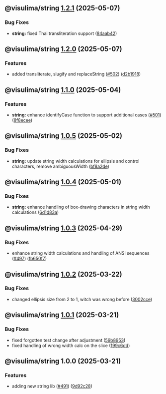 ## @visulima/string [1.2.1](https://github.com/visulima/visulima/compare/@visulima/string@1.2.0...@visulima/string@1.2.1) (2025-05-07)

### Bug Fixes

* **string:** fixed Thai transliteration support ([84aab42](https://github.com/visulima/visulima/commit/84aab427a6248725d71f475bddb45dcbf64d470e))

## @visulima/string [1.2.0](https://github.com/visulima/visulima/compare/@visulima/string@1.1.0...@visulima/string@1.2.0) (2025-05-07)

### Features

* added transliterate, slugify and replaceString ([#502](https://github.com/visulima/visulima/issues/502)) ([d2b1918](https://github.com/visulima/visulima/commit/d2b1918dd9ed87584ed3c05b11aceca581437c89))

## @visulima/string [1.1.0](https://github.com/visulima/visulima/compare/@visulima/string@1.0.5...@visulima/string@1.1.0) (2025-05-04)

### Features

* **string:** enhance identifyCase function to support additional cases ([#501](https://github.com/visulima/visulima/issues/501)) ([8f8ecee](https://github.com/visulima/visulima/commit/8f8eceefef3f4ce332eb702979291a4db010256c))

## @visulima/string [1.0.5](https://github.com/visulima/visulima/compare/@visulima/string@1.0.4...@visulima/string@1.0.5) (2025-05-02)

### Bug Fixes

* **string:** update string width calculations for ellipsis and control characters, remove ambiguousWidth ([bf8a2de](https://github.com/visulima/visulima/commit/bf8a2de06429a229b5bdb17cadd8239243a55e0d))

## @visulima/string [1.0.4](https://github.com/visulima/visulima/compare/@visulima/string@1.0.3...@visulima/string@1.0.4) (2025-05-01)

### Bug Fixes

* **string:** enhance handling of box-drawing characters in string width calculations ([6d1d83a](https://github.com/visulima/visulima/commit/6d1d83a6823d90f9104363a91e8add7e0557fc27))

## @visulima/string [1.0.3](https://github.com/visulima/visulima/compare/@visulima/string@1.0.2...@visulima/string@1.0.3) (2025-04-29)

### Bug Fixes

* enhance string width calculations and handling of ANSI sequences ([#497](https://github.com/visulima/visulima/issues/497)) ([fb650f7](https://github.com/visulima/visulima/commit/fb650f7169d7e9a7aa79123282ff7f4ff5c6693c))

## @visulima/string [1.0.2](https://github.com/visulima/visulima/compare/@visulima/string@1.0.1...@visulima/string@1.0.2) (2025-03-22)

### Bug Fixes

* changed ellipsis size from 2 to 1, witch was wrong before ([3002cce](https://github.com/visulima/visulima/commit/3002cce3ba4b7702dab60db4bb15b1e1bbe5cf0f))

## @visulima/string [1.0.1](https://github.com/visulima/visulima/compare/@visulima/string@1.0.0...@visulima/string@1.0.1) (2025-03-21)

### Bug Fixes

* fixed forgotten test change after adjustment ([59b8953](https://github.com/visulima/visulima/commit/59b8953a2aefdb4b6f919039e67809146df6a22e))
* fixed handling of wrong width calc on the slice ([199c6dd](https://github.com/visulima/visulima/commit/199c6dd57b33b751c067e7a964406583ade5dd28))

## @visulima/string 1.0.0 (2025-03-21)

### Features

* adding new string lib ([#491](https://github.com/visulima/visulima/issues/491)) ([9d92c28](https://github.com/visulima/visulima/commit/9d92c282ca3f6ce198bbdff11e0ff50f58ae9c84))
